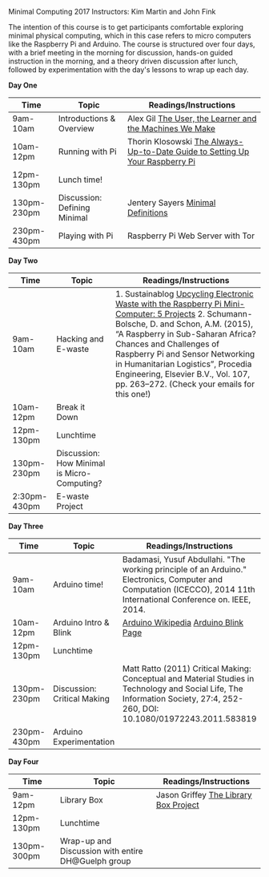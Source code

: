 Minimal Computing 2017
Instructors: Kim Martin and John Fink

The intention of this course is to get participants comfortable exploring minimal physical computing, which in this case refers to micro 
computers like the Raspberry Pi and Arduino. The course is structured over four days, with a brief meeting in the morning for discussion, 
hands-on guided instruction in the morning, and a theory driven discussion after lunch, followed by experimentation with the day's lessons to wrap up each day.

**Day One**

   Time |   Topic   |   Readings/Instructions
--------|----------|----------------
 9am-10am | Introductions & Overview | Alex Gil [The User, the Learner and the Machines We Make](http://go-dh.github.io/mincomp/thoughts/2015/05/21/user-vs-learner/)
 10am-12pm | Running with Pi | Thorin Klosowski [The Always-Up-to-Date Guide to Setting Up Your Raspberry Pi](http://lifehacker.com/the-always-up-to-date-guide-to-setting-up-your-raspberr-1781419054)
 12pm-130pm | Lunch time! |
 130pm-230pm | Discussion: Defining Minimal | Jentery Sayers [Minimal Definitions](http://go-dh.github.io/mincomp/thoughts/2016/10/02/minimal-definitions/)
 230pm-430pm | Playing with Pi | Raspberry Pi Web Server with Tor
 
 **Day Two**
 
 Time |   Topic   |   Readings/Instructions
--------|----------|----------------
9am- 10am | Hacking and E-waste | 1. Sustainablog [Upcycling Electronic Waste with the Raspberry Pi Mini-Computer: 5 Projects](http://sustainablog.org/2014/08/upcycling-electronic-waste-raspberry-pi-mini-computer-5-projects/) 2. Schumann-Bolsche, D. and Schon, A.M. (2015), “A Raspberry in Sub-Saharan Africa? Chances and Challenges of Raspberry Pi and Sensor Networking in Humanitarian Logistics”, Procedia Engineering, Elsevier B.V., Vol. 107, pp. 263–272. (Check your emails for this one!)
10am-12pm | Break it Down | 
12pm-130pm | Lunchtime |
130pm-230pm | Discussion: How Minimal is Micro-Computing? | 
2:30pm-430pm | E-waste Project

**Day Three**

Time |   Topic   |   Readings/Instructions
--------|----------|----------------
9am-10am | Arduino time! | Badamasi, Yusuf Abdullahi. "The working principle of an Arduino." Electronics, Computer and Computation (ICECCO), 2014 11th International Conference on. IEEE, 2014.
10am-12pm | Arduino Intro & Blink | [Arduino Wikipedia](https://en.wikipedia.org/wiki/Arduino) [Arduino Blink Page](https://www.arduino.cc/en/tutorial/blink)
12pm-130pm | Lunchtime|
130pm-230pm | Discussion: Critical Making |  Matt Ratto (2011) Critical Making: Conceptual and Material Studies in Technology and Social Life, The Information Society, 27:4, 252-260, DOI: 10.1080/01972243.2011.583819
230pm-430pm | Arduino Experimentation | 

**Day Four**

Time |   Topic   |   Readings/Instructions
--------|----------|----------------
9am-12pm | Library Box  | Jason Griffey [The Library Box Project](http://librarybox.us/media.php)
12pm-130pm | Lunchtime|
130pm-300pm | Wrap-up and Discussion with entire DH@Guelph group

